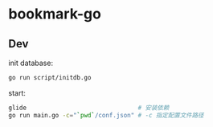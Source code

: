 # bookmark-go

## Dev
init database:
```sh
go run script/initdb.go
```

start:
```sh
glide                               # 安装依赖
go run main.go -c="`pwd`/conf.json" # -c 指定配置文件路径
```